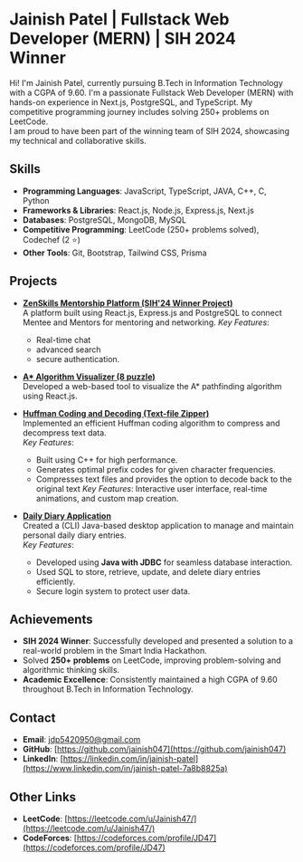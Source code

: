 # Jainish Patel | Fullstack Web Developer (MERN) | SIH 2024 Winner
Hi! I'm Jainish Patel, currently pursuing B.Tech in Information Technology with a CGPA of 9.60. 
I'm a passionate Fullstack Web Developer (MERN) with hands-on experience in Next.js, PostgreSQL, and TypeScript. 
My competitive programming journey includes solving 250+ problems on LeetCode.  
I am proud to have been part of the winning team of SIH 2024, showcasing my technical and collaborative skills.
## Skills
- **Programming Languages**: JavaScript, TypeScript, JAVA, C++, C, Python
- **Frameworks & Libraries**: React.js, Node.js, Express.js, Next.js
- **Databases**: PostgreSQL, MongoDB, MySQL
- **Competitive Programming**: LeetCode (250+ problems solved), Codechef (2 ⭐)
- **Other Tools**: Git, Bootstrap, Tailwind CSS, Prisma
## Projects
- **[ZenSkills Mentorship Platform (SIH'24 Winner Project)](https://github.com/vachakb/ZenSkills.git)**  
  A platform built using React.js, Express.js and PostgreSQL to connect Mentee and Mentors for mentoring and networking.
  *Key Features*:
     - Real-time chat
     - advanced search
     - secure authentication.

- **[A* Algorithm Visualizer (8 puzzle)](https://github.com/jainish047/Puzzle-Solver.git)**  
  Developed a web-based tool to visualize the A* pathfinding algorithm using React.js.
- **[Huffman Coding and Decoding (Text-file Zipper)](https://github.com/jainish047/Textfile-Zipper.git)**  
  Implemented an efficient Huffman coding algorithm to compress and decompress text data.  
  *Key Features*:  
    - Built using C++ for high performance.  
    - Generates optimal prefix codes for given character frequencies.  
    - Compresses text files and provides the option to decode back to the original text
  *Key Features*: Interactive user interface, real-time animations, and custom map creation.
- **[Daily Diary Application](https://github.com/jainish047/Daily-Diary.git)**  
  Created a (CLI) Java-based desktop application to manage and maintain personal daily diary entries.  
  *Key Features*:  
    - Developed using **Java with JDBC** for seamless database interaction.  
    - Used SQL to store, retrieve, update, and delete diary entries efficiently.  
    - Secure login system to protect user data.

## Achievements
- **SIH 2024 Winner**: Successfully developed and presented a solution to a real-world problem in the Smart India Hackathon.  
- Solved **250+ problems** on LeetCode, improving problem-solving and algorithmic thinking skills.
- **Academic Excellence**: Consistently maintained a high CGPA of 9.60 throughout B.Tech in Information Technology.

## Contact
- **Email**:  jdp5420950@gmail.com 
- **GitHub**: [https://github.com/jainish047](https://github.com/jainish047)  
- **LinkedIn**: [https://linkedin.com/in/jainish-patel](https://www.linkedin.com/in/jainish-patel-7a8b8825a)

## Other Links
- **LeetCode**: [https://leetcode.com/u/Jainish47/](https://leetcode.com/u/Jainish47/)
- **CodeForces**: [https://codeforces.com/profile/JD47](https://codeforces.com/profile/JD47)
